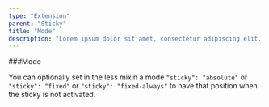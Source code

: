 ```yaml
---
type: "Extension"
parent: "Sticky"
title: "Mode"
description: "Lorem ipsum dolor sit amet, consectetur adipiscing elit. Nunc tempus laoreet leo sit amet iaculis."
---
```


###Mode

You can optionally set in the less mixin a mode `"sticky": "absolute"` or `"sticky": "fixed"` or `"sticky": "fixed-always"` to have that position when the sticky is not activated.

<demo>
  <div class="gatsby_demo_item" data-iframe="iframe/core/sticky/mode-absolute">
  </div>
  <div class="gatsby_demo_item" data-iframe="iframe/core/sticky/mode-fixed">
  </div>
  <div class="gatsby_demo_item" data-iframe="iframe/core/sticky/mode-fixed-always">
  </div>
</demo>
